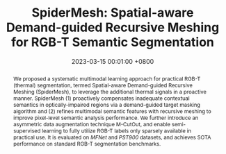 ---
title:          "SpiderMesh: Spatial-aware Demand-guided Recursive Meshing for RGB-T Semantic Segmentation"
date:           2023-03-15 00:01:00 +0800
selected:       true
pub:            "[TechReport'2023] SOTA on RGB-T segmentation benchmarks"
# pub_pre:        "Submitted to "
# pub_post:       'Under review.'
# pub_last:       ' <span class="badge badge-pill badge-publication badge-success">Spotlight</span>'
pub_date:       "2023"
abstract: >-
  We proposed a systematic multimodal learning approach for practical RGB-T (thermal) segmentation, termed Spatial-aware Demand-guided Recursive Meshing (SpiderMesh), to leverage the additional thermal signals in a proactive manner. SpiderMesh (1) proactively compensates inadequate contextual semantics in optically-impaired regions via a demand-guided target masking algorithm and (2) refines multimodal semantic features with recursive meshing to improve pixel-level semantic analysis performance. We further introduce an asymmetric data augmentation technique M-CutOut, and enable semi-supervised learning to fully utilize RGB-T labels only sparsely available in practical use. It is evaluated on <em> MFNet</em> and <em> PST900</em> datasets, and achieves SOTA performance on standard RGB-T segmentation benchmarks.
cover:          /assets/images/covers_researches/SpiderMesh.png
authors:
  - Siqi Fan
  - Zhe Wang
  - Yan Wang
  - Jingjing Liu
links:
  Paper: https://arxiv.org/pdf/2303.08692.pdf
  Code: https://github.com/leofansq/SpiderMesh
---